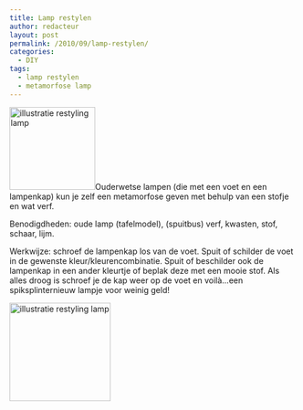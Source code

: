 ```yaml
---
title: Lamp restylen
author: redacteur
layout: post
permalink: /2010/09/lamp-restylen/
categories:
  - DIY
tags:
  - lamp restylen
  - metamorfose lamp
---
```

<img class="alignleft size-thumbnail wp-image-716" title="lamp: van oud naar nieuw" src="http://www.schildertuin.nl/wordpress/wp-content/uploads/2010/09/idee3-150x145.gif" alt="illustratie restyling lamp" width="150" height="145" />Ouderwetse lampen (die met een voet en een lampenkap) kun je zelf een metamorfose geven met behulp van een stofje en wat verf.<!--more-->

Benodigdheden: oude lamp (tafelmodel), (spuitbus) verf, kwasten, stof, schaar, lijm.

Werkwijze: schroef de lampenkap los van de voet. Spuit of schilder de voet in de gewenste kleur/kleurencombinatie. Spuit of beschilder ook de lampenkap in een ander kleurtje of beplak deze met een mooie stof. Als alles droog is schroef je de kap weer op de voet en voilà&#8230;een spiksplinternieuw lampje voor weinig geld!

<img class="aligncenter size-full wp-image-716" title="lamp: van oud naar nieuw" src="http://www.schildertuin.nl/wordpress/wp-content/uploads/2010/09/idee3.gif" alt="illustratie restyling lamp" width="177" height="172" />